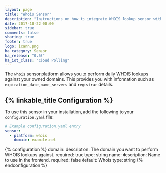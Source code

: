 ```yaml
---
layout: page
title: "Whois Sensor"
description: "Instructions on how to integrate WHOIS lookup sensor within Home Assistant."
date: 2017-10-22 00:00
sidebar: true
comments: false
sharing: true
footer: true
logo: icann.png
ha_category: Sensor
ha_release: "0.57"
ha_iot_class: "Cloud Polling"
---
```



The `whois` sensor platform allows you to perform daily WHOIS lookups against your owned domains. This provides you with information such as `expiration_date`, `name_servers` and `registrar` details.

## {% linkable_title Configuration %}

To use this sensor in your installation, add the following to your `configuration.yaml` file:

```yaml
# Example configuration.yaml entry
sensor:
  - platform: whois
    domain: example.net
```

{% configuration %}
  domain:
    description: The domain you want to perform WHOIS lookups against.
    required: true
    type: string
  name:
    description: Name to use in the frontend.
    required: false
    default: Whois
    type: string
{% endconfiguration %}

